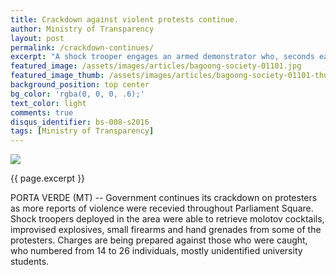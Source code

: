 ```yaml
---
title: Crackdown against violent protests continue.
author: Ministry of Transparency
layout: post
permalink: /crackdown-continues/
excerpt: "A shock trooper engages an armed demonstrator who, seconds earlier, was caught discharging a small firearm towards government positions. (MT)"
featured_image: /assets/images/articles/bagoong-society-01101.jpg
featured_image_thumb: /assets/images/articles/bagoong-society-01101-thumb.jpg
background_position: top center
bg_color: 'rgba(0, 0, 0, .6);'
text_color: light
comments: true
disqus_identifier: bs-008-s2016
tags: [Ministry of Transparency]
---
```


<img src="{{ site.baseurl }}/assets/images/articles/bagoong-society-01101.jpg">
<p class="caption">{{ page.excerpt }}</p>

PORTA VERDE (MT) -- Government continues its crackdown on protesters as more reports of violence were recevied throughout Parliament Square. Shock troopers deployed in the area were able to retrieve molotov cocktails, improvised explosives, small firearms and hand grenades from some of the protesters. Charges are being prepared against those who were caught, who numbered from 14 to 26 individuals, mostly unidentified university students.